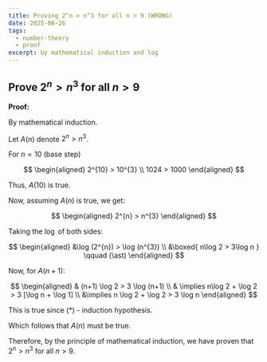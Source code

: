```yaml
---
title: Proving 2^n > n^3 for all n > 9 (WRONG)
date: 2025-06-26
tags:
  - number-theory
  - proof
excerpt: by mathematical induction and log
---
```

## Prove $2^n > n^3$ for all $n > 9$

**Proof:**

By mathematical induction.

Let $A(n)$ denote $2^{n}> n^{3}$.

For $n=10$ (base step)

$$
\begin{aligned}
2^{10} > 10^{3} \\
1024 > 1000
\end{aligned}
$$

Thus, $A(10)$ is true.

Now, assuming $A(n)$ is true, we get:

$$
\begin{aligned}
2^{n} > n^{3}
\end{aligned}
$$

Taking the $\log$ of both sides:

$$
\begin{aligned}
&\log (2^{n}) > \log (n^{3}) \\
&\boxed{ n\log 2 > 3\log n }  \qquad (\ast)
\end{aligned}
$$

Now, for $A(n+1)$:

$$
\begin{aligned}
& (n+1) \log 2 > 3 \log (n+1) \\
& \implies n\log 2 + \log 2  > 3 [\log n + \log 1] \\
&\implies n \log 2 + \log 2 > 3 \log n 
\end{aligned}
$$

This is true since $(\ast)$ - induction hypothesis. 

Which follows that $A(n)$ must be true.

Therefore, by the principle of mathematical induction, we have proven that $2^n > n^3$ for all $n > 9$.